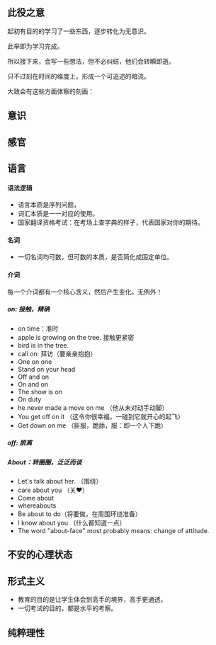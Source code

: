 ## 此役之意

起初有目的的学习了一些东西，逐步转化为无意识。

此举即为学习完成。

所以接下来，会写一些想法，但不必纠结，他们会转瞬即逝。

只不过刻在时间的维度上，形成一个可追述的暗流。

大致会有这些方面体察的刻画：
## 意识
## 感官
## 语言
#### 语法逻辑
- 语言本质是序列问题，
- 词汇本质是一一对应的使用。
- 国家翻译资格考试：在考场上查字典的样子，代表国家对你的期待。
#### 名词
- 一切名词均可数，但可数的本质，是否简化成固定单位。
#### 介词
每一个介词都有一个核心含义，然后产生变化。无例外！
##### on: 接触，精确
- on time：准时
- apple is growing on the tree. 接触更紧密
- bird is in the tree.
- call on: 拜访（要亲亲抱抱）
- One on one
- Stand on your head
- Off and on
- On and on
- The show is on
- On duty
- he never made a move on me （他从未对动手动脚）
- You get off on it （这令你很幸福，一碰到它就开心的起飞）
- Get down on me （臣服，跪舔，服：即一个人下跪）
##### off: 脱离
##### About：转圈圈，泛泛而谈
- Let's talk about her. （围绕）
- care about you （关❤）
- Come about
- whereabouts
- Be about to do（将要做，在周围环绕准备）
- I know about you （什么都知道一点）
- The word "about-face" most probably means: change of attitude.
## 不安的心理状态

## 形式主义
- 教育的目的是让学生体会到高手的境界，高手更通透。
- 一切考试的目的，都是水平的考察。
## 纯粹理性
